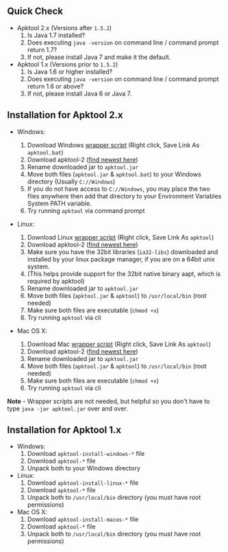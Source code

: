 ## Quick Check ##
  * Apktool 2.x (Versions after `1.5.2`)
    1. Is Java 1.7 installed?
    1. Does executing `java -version` on command line / command prompt return 1.7?
    1. If not, please install Java 7 and make it the default.
  * Apktool 1.x (Versions prior to `1.5.2`)
    1. Is Java 1.6 or higher installed?
    1. Does executing `java -version` on command line / command prompt return 1.6 or above?
    1. If not, please install Java 6 or Java 7.

## Installation for Apktool 2.x ##
  * Windows:
    1. Download Windows [wrapper script](https://raw.githubusercontent.com/iBotPeaches/Apktool/master/scripts/windows/apktool.bat) (Right click, Save Link As `apktool.bat`)
    1. Download apktool-2 ([find newest here](https://bitbucket.org/iBotPeaches/apktool/downloads))
    1. Rename downloaded jar to `apktool.jar`
    1. Move both files (`apktool.jar` & `apktool.bat`) to your Windows directory (Usually `C://Windows`)
    1. If you do not have access to `C://Windows`, you may place the two files anywhere then add that directory to your Environment Variables System PATH variable.
    1. Try running `apktool` via command prompt

  * Linux:
    1. Download Linux [wrapper script](https://raw.githubusercontent.com/iBotPeaches/Apktool/master/scripts/linux/apktool) (Right click, Save Link As `apktool`)
    1. Download apktool-2 ([find newest here](https://bitbucket.org/iBotPeaches/apktool/downloads))
    1. Make sure you have the 32bit libraries (`ia32-libs`) downloaded and installed by your linux package manager, if you are on a 64bit unix system.
    1. (This helps provide support for the 32bit native binary aapt, which is required by apktool)
    1. Rename downloaded jar to `apktool.jar`
    1. Move both files (`apktool.jar` & `apktool`) to `/usr/local/bin` (root needed)
    1. Make sure both files are executable (`chmod +x`)
    1. Try running `apktool` via cli

  * Mac OS X:
    1. Download Mac [wrapper script](https://raw.githubusercontent.com/iBotPeaches/Apktool/master/scripts/osx/apktool) (Right click, Save Link As `apktool`)
    1. Download apktool-2 ([find newest here](https://bitbucket.org/iBotPeaches/apktool/downloads))
    1. Rename downloaded jar to `apktool.jar`
    1. Move both files (`apktool.jar` & `apktool`) to `/usr/local/bin` (root needed)
    1. Make sure both files are executable (`chmod +x`)
    1. Try running `apktool` via cli

**Note** - Wrapper scripts are not needed, but helpful so you don't have to type `java -jar apktool.jar` over and over.

## Installation for Apktool 1.x ##

  * Windows:
    1. Download `apktool-install-windows-*` file
    1. Download `apktool-*` file
    1. Unpack both to your Windows directory
  * Linux:
    1. Download `apktool-install-linux-*` file
    1. Download `apktool-*` file
    1. Unpack both to `/usr/local/bin` directory (you must have root permissions)
  * Mac OS X:
    1. Download `apktool-install-macos-*` file
    1. Download `apktool-*` file
    1. Unpack both to `/usr/local/bin` directory (you must have root permissions)